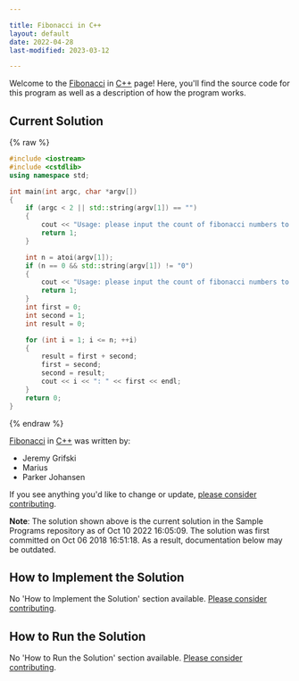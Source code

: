 ```yaml
---

title: Fibonacci in C++
layout: default
date: 2022-04-28
last-modified: 2023-03-12

---
```


Welcome to the [Fibonacci](https://sampleprograms.io/projects/fibonacci) in [C++](https://sampleprograms.io/languages/c-plus-plus) page! Here, you'll find the source code for this program as well as a description of how the program works.

## Current Solution

{% raw %}

```c++
#include <iostream>
#include <cstdlib>
using namespace std;

int main(int argc, char *argv[])
{
    if (argc < 2 || std::string(argv[1]) == "")
    {
        cout << "Usage: please input the count of fibonacci numbers to output" << endl;
        return 1;
    }

    int n = atoi(argv[1]);
    if (n == 0 && std::string(argv[1]) != "0")
    {
        cout << "Usage: please input the count of fibonacci numbers to output" << endl;
        return 1;
    }
    int first = 0;
    int second = 1;
    int result = 0;

    for (int i = 1; i <= n; ++i)
    {
        result = first + second;
        first = second;
        second = result;
        cout << i << ": " << first << endl;
    }
    return 0;
}
```

{% endraw %}

[Fibonacci](https://sampleprograms.io/projects/fibonacci) in [C++](https://sampleprograms.io/languages/c-plus-plus) was written by:

- Jeremy Grifski
- Marius
- Parker Johansen

If you see anything you'd like to change or update, [please consider contributing](https://github.com/TheRenegadeCoder/sample-programs).

**Note**: The solution shown above is the current solution in the Sample Programs repository as of Oct 10 2022 16:05:09. The solution was first committed on Oct 06 2018 16:51:18. As a result, documentation below may be outdated.

## How to Implement the Solution

No 'How to Implement the Solution' section available. [Please consider contributing](https://github.com/TheRenegadeCoder/sample-programs-website).

## How to Run the Solution

No 'How to Run the Solution' section available. [Please consider contributing](https://github.com/TheRenegadeCoder/sample-programs-website).